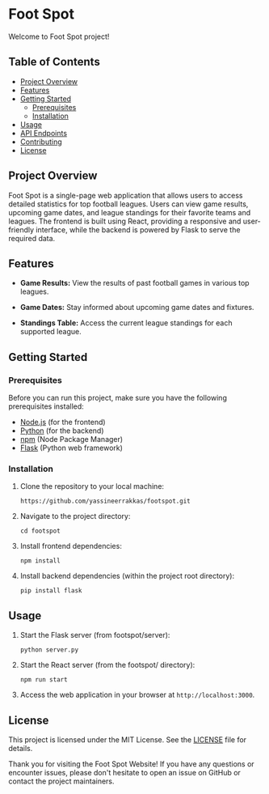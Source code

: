 # Foot Spot

Welcome to Foot Spot project!

## Table of Contents

- [Project Overview](#project-overview)
- [Features](#features)
- [Getting Started](#getting-started)
  - [Prerequisites](#prerequisites)
  - [Installation](#installation)
- [Usage](#usage)
- [API Endpoints](#api-endpoints)
- [Contributing](#contributing)
- [License](#license)

## Project Overview

Foot Spot is a single-page web application that allows users to access detailed statistics for top football leagues. Users can view game results, upcoming game dates, and league standings for their favorite teams and leagues. The frontend is built using React, providing a responsive and user-friendly interface, while the backend is powered by Flask to serve the required data.

## Features

- **Game Results:** View the results of past football games in various top leagues.

- **Game Dates:** Stay informed about upcoming game dates and fixtures.

- **Standings Table:** Access the current league standings for each supported league.

## Getting Started

### Prerequisites

Before you can run this project, make sure you have the following prerequisites installed:

- [Node.js](https://nodejs.org/) (for the frontend)
- [Python](https://www.python.org/) (for the backend)
- [npm](https://www.npmjs.com/) (Node Package Manager)
- [Flask](https://flask.palletsprojects.com/en/2.1.x/) (Python web framework)

### Installation

1. Clone the repository to your local machine:

   ```shell
   https://github.com/yassineerrakkas/footspot.git
   ```

2. Navigate to the project directory:

   ```shell
   cd footspot
   ```

3. Install frontend dependencies:

   ```shell
   npm install
   ```

4. Install backend dependencies (within the project root directory):

   ```shell
   pip install flask
   ```

## Usage

1. Start the Flask server (from footspot/server):

   ```shell
   python server.py
   ```

2. Start the React server (from the footspot/ directory):

   ```shell
   npm run start
   ```

3. Access the web application in your browser at `http://localhost:3000`.

## License

This project is licensed under the MIT License. See the [LICENSE](LICENSE) file for details.

Thank you for visiting the Foot Spot Website! If you have any questions or encounter issues, please don't hesitate to open an issue on GitHub or contact the project maintainers.

